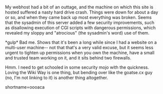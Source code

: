 <p>My webhost had a bit of an outtage, and the machine on which this site is hosted suffered a nasty hard drive crash.  Things were down for about a day or so, and when they came back up most everything was broken.  Seems that the sysadmin of this server added a few security improvements, such as disallowing execution of CGI scripts with dangerous permissions, which revealed my sloppy and "atrocious" (the sysadmin's word) use of them.  </p>
<p>*gulp*  Bad me.  Shows that it's been a long while since I had a website on a multi-user machine-- not that that's a very valid excuse, but it seems less urgent to tighten up permissions when you own the machine, have a small and trusted team working on it, and it sits behind two firewalls.</p>
<p>Hmm.  I need to get schooled in some security mojo with the quickness.  Loving the Wiki Way is one thing, but bending over like the goatse.cx guy (no, I'm not linking to it) is another thing altogether.<br />
</p>
<!--more-->
shortname=oooaca
